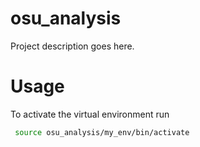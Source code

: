 # osu_analysis

Project description goes here.
 # Usage

 To activate the virtual environment run 
```bash
 source osu_analysis/my_env/bin/activate
```